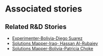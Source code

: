 # Associated stories

<!-- !!DO NOT REMOVE!! start autogenerated hyperlinks -->
## Related R&D Stories
- [Experimenter\-Bolivia\-Diego Suarez](/RnD-Archive/stories/?doc=Experimenters_BOL)
- [Solutions Mapper\-Iraq\- Hassan Al\-Rubaiey](/RnD-Archive/stories/?doc=SolutionMappers_IRQ)
- [Solutions Mapper\-Bolivia\-Patricia Choke](/RnD-Archive/stories/?doc=SolutionMappers_BOL)
<!-- !!DO NOT REMOVE!! end autogenerated hyperlinks -->